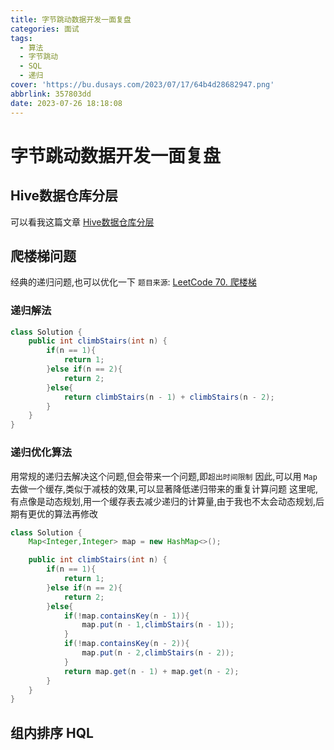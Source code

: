 ```yaml
---
title: 字节跳动数据开发一面复盘
categories: 面试
tags:
  - 算法
  - 字节跳动
  - SQL
  - 递归
cover: 'https://bu.dusays.com/2023/07/17/64b4d28682947.png'
abbrlink: 357803dd
date: 2023-07-26 18:18:08
---
```


# 字节跳动数据开发一面复盘

## Hive数据仓库分层
可以看我这篇文章
[Hive数据仓库分层](https://www.chongyan.xyz/posts/96c137c4.html)

## 爬楼梯问题
经典的递归问题,也可以优化一下
`题目来源`: [LeetCode 70. 爬楼梯](https://leetcode.cn/problems/climbing-stairs/)

### 递归解法
```java
class Solution {
    public int climbStairs(int n) {
        if(n == 1){
            return 1;
        }else if(n == 2){
            return 2;
        }else{
            return climbStairs(n - 1) + climbStairs(n - 2);
        }
    }
}
```

### 递归优化算法
用常规的递归去解决这个问题,但会带来一个问题,即`超出时间限制`
因此,可以用 `Map` 去做一个缓存,类似于减枝的效果,可以显著降低递归带来的重复计算问题
这里呢,有点像是动态规划,用一个缓存表去减少递归的计算量,由于我也不太会动态规划,后期有更优的算法再修改

```java
class Solution {
    Map<Integer,Integer> map = new HashMap<>();

    public int climbStairs(int n) {
        if(n == 1){
            return 1;
        }else if(n == 2){
            return 2;
        }else{
            if(!map.containsKey(n - 1)){
                map.put(n - 1,climbStairs(n - 1));
            }
            if(!map.containsKey(n - 2)){
                map.put(n - 2,climbStairs(n - 2));
            }
            return map.get(n - 1) + map.get(n - 2);
        }
    }
}
```

## 组内排序 HQL

